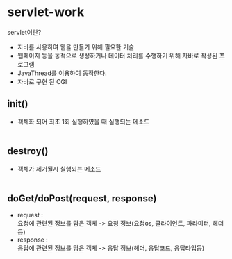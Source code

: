 # servlet-work

servlet이란?

- 자바를 사용하여 웹을 만들기 위해 필요한 기술
- 웹페이지 등을 동적으로 생성하거나 데이터 처리를 수행하기 위해 자바로 작성된 프로그램
- JavaThread를 이용하여 동작한다.
- 자바로 구현 된 CGI

**<h2>init()</h2>**

- 객체화 되어 최초 1회 실행하였을 때 실행되는 메소드<br><br>

**<h2>destroy()</h2>**

- 객체가 제거될시 실행되는 메소드<br><br>

**<h2>doGet/doPost(request, response)</h2>**

- request : <br>
  요청에 관련된 정보를 담은 객체 -> 요청 정보(요청os, 클라이언트, 파라미터, 헤더 등)
- response : <br>
  응답에 관련된 정보를 담은 객체 -> 응답 정보(헤더, 응답코드, 응답타입등)<br><br>

